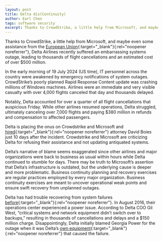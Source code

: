 ```yaml
---
layout: post
title: Delta dis(Continuity)
author: Earl Chen
tags: software security
excerpt: Thanks to CrowdStrike, a little help from Microsoft, and maybe even some assistance from the European Union, Delta Airlines recently suffered an embarrassing systems outage, leading to thousands of flight cancellations and an estimated cost of over $500 million.
---
```

Thanks to CrowdStrike, a little help from Microsoft, and maybe even some assistance from the [European Union](https://www.theregister.com/2024/07/22/windows_crowdstrike_kernel_eu/){:target="_blank"}{:rel="noopener noreferrer"}, Delta Airlines recently suffered an embarrassing systems outage, leading to thousands of flight cancellations and an estimated cost of over $500 million.

In the early morning of 19 July 2024 (US time), IT personnel across the country were awakened by emergency notifications of system outages. CrowdStrike’s poorly planned Rapid Response Content update was crashing millions of Windows machines. Airlines were an immediate and very visible casualty with over 4,000 flights canceled that day and thousands delayed.

Notably, Delta accounted for over a quarter of all flight cancellations that auspicious Friday. While other airlines resumed operations, Delta struggled, ultimately canceling over 7,000 flights and paying $380 million in refunds and compensation to affected passengers.

Delta is placing the onus on Crowdstrike and Microsoft and [hired](https://www.cnbc.com/2024/07/29/delta-hires-david-boies-to-seek-damages-from-crowdstrike-microsoft-.html){:target="_blank"}{:rel="noopener noreferrer"} attorney David Boies just 10 days after the incident. Crowdstrike and Microsoft are criticizing Delta for refusing their assistance and not updating antiquated systems.

Delta’s narrative of blame seems exaggerated since other airlines and major organizations were back to business as usual within hours while Delta continued to stumble for days. There may be truth to Microsoft’s assertion that Delta’s infrastructure is outdated, but the underlying cause is deeper and more problematic. Business continuity planning and recovery exercises are regular practices employed by every major organization. Business continuity exercises are meant to uncover operational weak points and ensure swift recovery from unplanned outages.

Delta has had trouble recovering from system failures [before](https://money.cnn.com/2016/08/09/news/companies/delta-flights-system-outage-delays-cancellations/index.html?iid=EL){:target="_blank"}{:rel="noopener noreferrer"}. In August 2016, their operations center experienced a power issue. According to Delta COO Gil West, “critical systems and network equipment didn’t switch over to backups,” resulting in thousands of cancellations and delays and a $150 million charge. Disappointingly, Delta initially blamed Georgia Power for the outage when it was Delta’s [own equipment](https://www.washingtonpost.com/local/trafficandcommuting/delta-identifies-cause-of-computer-crash-that-crippled-flights-monday/2016/08/09/65876f92-5e66-11e6-8e45-477372e89d78_story.html){:target="_blank"}{:rel="noopener noreferrer"} that caused the failure.